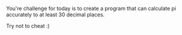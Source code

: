 You're challenge for today is to create a program that can calculate pi accurately to at least 30 decimal places.

Try not to cheat :)